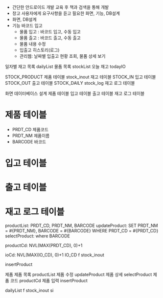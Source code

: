 - 간단한 안드로이드 개발 교육 후 책과 검색을 통해 개발
- 창고 사용자에게 요구사항을 듣고 필요한 화면, 기능, DB설계
- 화면, DB설계
- 기능 바코드 입고
    - 물품 입고 : 바코드 입고, 수동 입고
    - 물품 출고 : 바코드 출고, 수동 출고
    - 물품 내용 수정
    - 입출고 히스토리(로그)
    - 관리웹: 날짜별 입출고 현황 조회, 물품 상세 보기

일자별 재고 목록 dailyList
물품 목록 stockList
오늘 재고 todayIO


STOCK_PRODUCT 제품 테이블
stock_inout 재고 테이블
STOCK_IN 입고 테이블
STOCK_OUT 출고 테이블
STOCK_DAILY
stock_log 재고 로그 테이블


화면
데이터베이스 설계
제품 테이블
입고 테이블
출고 테이블
재고 로그 테이블

# 제품 테이블

- PRDT_CD 제품코드
- PRDT_NM 제품이름
- BARCODE 바코드


# 입고 테이블

# 출고 테이블

# 재고 로그 테이블

productList: PRDT_CD, PRDT_NM, BARCODE
updateProduct: SET PRDT_NM = #{PRDT_NM}, BARCODE = #{BARCODE}
		WHERE PRDT_CD = #{PRDT_CD}
selectProduct: where BARCODE 

productCd: NVL(MAX(PRDT_CD), 0)+1

ioCd: NVL(MAX(IO_CD), 0)+1 IO_CD f stock_inout

insertProduct

제품
제품 목록 productList
제품 수정 updateProduct
제품 상세 selectProduct
제품 코드 productCd
제품 입력 insertProduct

dailyList f stock_inout si

